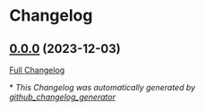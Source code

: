 # Changelog

## [0.0.0](https://github.com/xavimf87/cicd/tree/0.0.0) (2023-12-03)

[Full Changelog](https://github.com/xavimf87/cicd/compare/c6fe2696e066ae9c79e52e8f0bb295caf28f71a7...0.0.0)



\* *This Changelog was automatically generated by [github_changelog_generator](https://github.com/github-changelog-generator/github-changelog-generator)*
